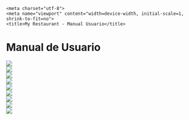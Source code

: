 <html lang="es">
  <head>

    <meta charset="utf-8">
    <meta name="viewport" content="width=device-width, initial-scale=1, shrink-to-fit=no">
    <title>My Restaurant - Manual Usuario</title>

  </head>
 <body>
  <h1>Manual de Usuario</h1>
<img src="./img/manual1.PNG"> <br/>
<img src="./img/manual2.PNG"> <br/>
<img src="./img/manual3.PNG"> <br/>
<img src="./img/manual4.PNG"> <br/>
<img src="./img/manual5.PNG"> <br/>
<img src="./img/manual6.PNG"> <br/>
<img src="./img/manual7.PNG"> <br/>
<img src="./img/manual8.PNG"> <br/>
<img src="./img/manual9.PNG"> <br/>
</body>
</html>
